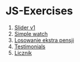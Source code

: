 # JS-Exercises
  1. <a href="https://emsi90.github.io/JS-Exercises/Slider_v1">Slider v1</a>
  2. <a href="https://emsi90.github.io/JS-Exercises/watch">Simple watch</a>
  3. <a href="https://emsi90.github.io/JS-Exercises/losowanie_ekstra_pensji">Losowanie ekstra pensji</a>
  4. <a href="https://emsi90.github.io/JS-Exercises/testimonials/dist">Testimonials</a>
  5. <a href="https://emsi90.github.io/JS-Exercises/licznik">Licznik</a>
